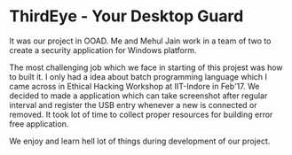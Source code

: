 # ThirdEye - Your Desktop Guard
It was our project in OOAD. Me and Mehul Jain work in a team of two to create a security application for Windows platform. 

The most challenging job which we face in starting of this projest was how to built it.
I only had a idea about batch programming language which I came across in Ethical Hacking Workshop at IIT-Indore in Feb'17.
We decided to made a application which can take screenshot after regular interval and register the USB entry whenever a new is connected or removed.
It took lot of time to collect proper resources for building error free application.

We enjoy and learn hell lot of things during development of our project.

